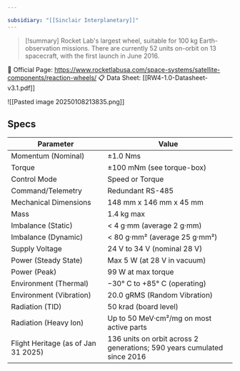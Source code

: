 ```yaml
---

subsidiary: "[[Sinclair Interplanetary]]"
---
```


>[!summary]
Rocket Lab's largest wheel, suitable for 100 kg Earth-observation missions. There are currently 52 units on-orbit on 13 spacecraft, with the first launch in June 2016.
>
🔗 Official Page: https://www.rocketlabusa.com/space-systems/satellite-components/reaction-wheels/
📋 Data Sheet: [[RW4-1.0-Datasheet-v3.1.pdf]]


![[Pasted image 20250108213835.png]]
## Specs

| Parameter                           | Value                                                                   |
| ----------------------------------- | ----------------------------------------------------------------------- |
| Momentum (Nominal)                  | ±1.0 Nms                                                                |
| Torque                              | ±100 mNm (see torque-box)                                               |
| Control Mode                        | Speed or Torque                                                         |
| Command/Telemetry                   | Redundant RS-485                                                        |
| Mechanical Dimensions               | 148 mm x 146 mm x 45 mm                                                 |
| Mass                                | 1.4 kg max                                                              |
| Imbalance (Static)                  | < 4 g·mm (average 2 g·mm)                                               |
| Imbalance (Dynamic)                 | < 80 g·mm² (average 25 g·mm²)                                           |
| Supply Voltage                      | 24 V to 34 V (nominal 28 V)                                             |
| Power (Steady State)                | Max 5 W (at 28 V in vacuum)                                             |
| Power (Peak)                        | 99 W at max torque                                                      |
| Environment (Thermal)               | −30° C to +85° C (operating)                                            |
| Environment (Vibration)             | 20.0 gRMS (Random Vibration)                                            |
| Radiation (TID)                     | 50 krad (board level)                                                   |
| Radiation (Heavy Ion)               | Up to 50 MeV·cm²/mg on most active parts                                |
| Flight Heritage (as of Jan 31 2025) | 136 units on orbit across 2 generations; 590 years cumulated since 2016 |
